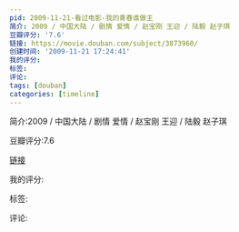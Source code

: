 ```yaml
---
pid: 2009-11-21-看过电影-我的青春谁做主
简介: 2009 / 中国大陆 / 剧情 爱情 / 赵宝刚 王迎 / 陆毅 赵子琪
豆瓣评分: '7.6'
链接: https://movie.douban.com/subject/3873960/
创建时间: '2009-11-21 17:24:41'
我的评分:
标签:
评论:
tags: [douban]
categories: [timeline]
---
```

简介:2009 / 中国大陆 / 剧情 爱情 / 赵宝刚 王迎 / 陆毅 赵子琪

豆瓣评分:7.6

[链接](https://movie.douban.com/subject/3873960/)

我的评分:

标签:

评论:

